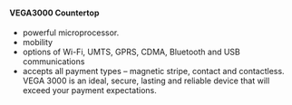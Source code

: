 #### VEGA3000 Countertop
- powerful microprocessor.
-  mobility
- options of Wi-Fi, UMTS, GPRS, CDMA, Bluetooth and USB communications 
- accepts all payment types – magnetic stripe, contact and contactless. VEGA 3000 is an ideal, secure, lasting and reliable device that will exceed your payment expectations.